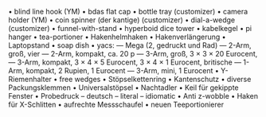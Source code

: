 • blind line hook (YM)
• bdas flat cap
• bottle tray (customizer)
• camera holder (YM)
• coin spinner (der kantige) (customizer)
• dial-a-wedge (customizer)
• funnel-with-stand
• hyperboid dice tower
• kabelkegel
• pi hanger
• tea-portioner
• Hakenhelmhaken
• Hakenverlängerung
• Laptopstand
• soap dish
• yacs:
 — Mega (2, gedruckt und Rad)
 — 2-Arm, groß, vier
 — 2-Arm, kompakt, ca. 20 p
 — 3-Arm, groß, 3 × 3 × 20 Eurocent,
 — 3-Arm, kompakt, 3 × 4 × 5 Eurocent, 3 × 4 × 1 Eurocent, britische
 — 1-Arm, kompakt, 2 Rupien, 1 Eurocent
 — 3-Arm, mini, 1 Eurocent
• Y-Riemenhalter
• free wedges
• Stöpselkettenring
• Kantenschutz
• diverse Packungsklemmen
• Universalstöpsel
• Nachtadler
• Keil für gekippte Fenster
• Probedruck
 – deutsch
 – literal
 – idiomatic
• Anti z-wobble
• Haken für X-Schlitten
• aufrechte Messschaufel
• neuen Teeportionierer
